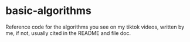 # basic-algorithms
Reference code for the algorithms you see on my tiktok videos,  written by me, if not, usually cited in the README and file doc.
